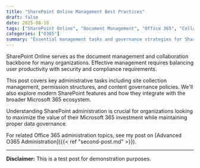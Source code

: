 ```yaml
---
title: "SharePoint Online Management Best Practices"
draft: false
date: 2025-08-19
tags: ["SharePoint Online", "Document Management", "Office 365", "Collaboration"]
categories: ["O365"]
summary: "Essential management tasks and governance strategies for SharePoint Online"
---
```


SharePoint Online serves as the document management and collaboration backbone for many organizations. Effective management requires balancing user productivity with security and compliance requirements.

This post covers key administrative tasks including site collection management, permission structures, and content governance policies. We'll also explore modern SharePoint features and how they integrate with the broader Microsoft 365 ecosystem.

Understanding SharePoint administration is crucial for organizations looking to maximize the value of their Microsoft 365 investment while maintaining proper data governance.

For related Office 365 administration topics, see my post on [Advanced O365 Administration]({{< ref "second-post.md" >}}).

---

**Disclaimer:** This is a test post for demonstration purposes.
